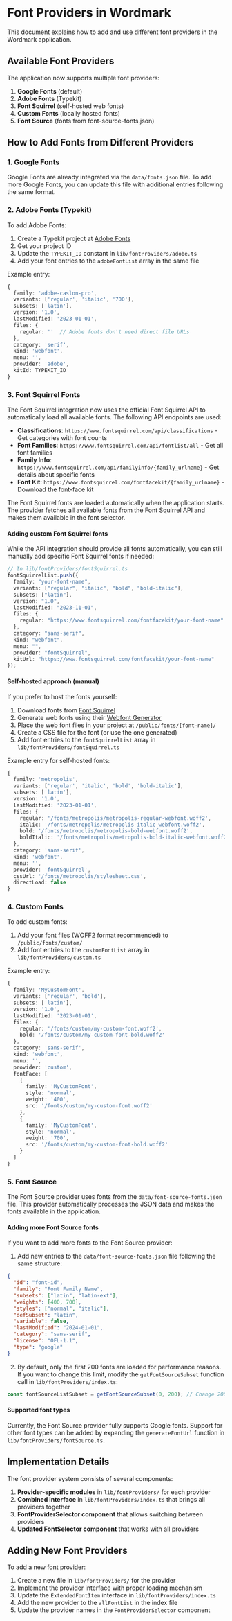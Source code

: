 # Font Providers in Wordmark

This document explains how to add and use different font providers in the Wordmark application.

## Available Font Providers

The application now supports multiple font providers:

1. **Google Fonts** (default)
2. **Adobe Fonts** (Typekit)
3. **Font Squirrel** (self-hosted web fonts)
4. **Custom Fonts** (locally hosted fonts)
5. **Font Source** (fonts from font-source-fonts.json)

## How to Add Fonts from Different Providers

### 1. Google Fonts

Google Fonts are already integrated via the `data/fonts.json` file. To add more Google Fonts, you can update this file with additional entries following the same format.

### 2. Adobe Fonts (Typekit)

To add Adobe Fonts:

1. Create a Typekit project at [Adobe Fonts](https://fonts.adobe.com/)
2. Get your project ID
3. Update the `TYPEKIT_ID` constant in `lib/fontProviders/adobe.ts`
4. Add your font entries to the `adobeFontList` array in the same file

Example entry:

```typescript
{
  family: 'adobe-caslon-pro',
  variants: ['regular', 'italic', '700'],
  subsets: ['latin'],
  version: '1.0',
  lastModified: '2023-01-01',
  files: {
    regular: ''  // Adobe fonts don't need direct file URLs
  },
  category: 'serif',
  kind: 'webfont',
  menu: '',
  provider: 'adobe',
  kitId: TYPEKIT_ID
}
```

### 3. Font Squirrel Fonts

The Font Squirrel integration now uses the official Font Squirrel API to automatically load all available fonts. The following API endpoints are used:

- **Classifications**: `https://www.fontsquirrel.com/api/classifications` - Get categories with font counts
- **Font Families**: `https://www.fontsquirrel.com/api/fontlist/all` - Get all font families
- **Family Info**: `https://www.fontsquirrel.com/api/familyinfo/{family_urlname}` - Get details about specific fonts
- **Font Kit**: `https://www.fontsquirrel.com/fontfacekit/{family_urlname}` - Download the font-face kit

The Font Squirrel fonts are loaded automatically when the application starts. The provider fetches all available fonts from the Font Squirrel API and makes them available in the font selector.

#### Adding custom Font Squirrel fonts

While the API integration should provide all fonts automatically, you can still manually add specific Font Squirrel fonts if needed:

```typescript
// In lib/fontProviders/fontSquirrel.ts
fontSquirrelList.push({
  family: "your-font-name",
  variants: ["regular", "italic", "bold", "bold-italic"],
  subsets: ["latin"],
  version: "1.0",
  lastModified: "2023-11-01",
  files: {
    regular: "https://www.fontsquirrel.com/fontfacekit/your-font-name"
  },
  category: "sans-serif",
  kind: "webfont",
  menu: "",
  provider: "fontSquirrel",
  kitUrl: "https://www.fontsquirrel.com/fontfacekit/your-font-name"
});
```

#### Self-hosted approach (manual)

If you prefer to host the fonts yourself:

1. Download fonts from [Font Squirrel](https://www.fontsquirrel.com/)
2. Generate web fonts using their [Webfont Generator](https://www.fontsquirrel.com/tools/webfont-generator)
3. Place the web font files in your project at `/public/fonts/[font-name]/`
4. Create a CSS file for the font (or use the one generated)
5. Add font entries to the `fontSquirrelList` array in `lib/fontProviders/fontSquirrel.ts`

Example entry for self-hosted fonts:

```typescript
{
  family: 'metropolis',
  variants: ['regular', 'italic', 'bold', 'bold-italic'],
  subsets: ['latin'],
  version: '1.0',
  lastModified: '2023-01-01',
  files: {
    regular: '/fonts/metropolis/metropolis-regular-webfont.woff2',
    italic: '/fonts/metropolis/metropolis-italic-webfont.woff2',
    bold: '/fonts/metropolis/metropolis-bold-webfont.woff2',
    boldItalic: '/fonts/metropolis/metropolis-bold-italic-webfont.woff2'
  },
  category: 'sans-serif',
  kind: 'webfont',
  menu: '',
  provider: 'fontSquirrel',
  cssUrl: '/fonts/metropolis/stylesheet.css',
  directLoad: false
}
```

### 4. Custom Fonts

To add custom fonts:

1. Add your font files (WOFF2 format recommended) to `/public/fonts/custom/`
2. Add font entries to the `customFontList` array in `lib/fontProviders/custom.ts`

Example entry:

```typescript
{
  family: 'MyCustomFont',
  variants: ['regular', 'bold'],
  subsets: ['latin'],
  version: '1.0',
  lastModified: '2023-01-01',
  files: {
    regular: '/fonts/custom/my-custom-font.woff2',
    bold: '/fonts/custom/my-custom-font-bold.woff2'
  },
  category: 'sans-serif',
  kind: 'webfont',
  menu: '',
  provider: 'custom',
  fontFace: [
    {
      family: 'MyCustomFont',
      style: 'normal',
      weight: '400',
      src: '/fonts/custom/my-custom-font.woff2'
    },
    {
      family: 'MyCustomFont',
      style: 'normal',
      weight: '700',
      src: '/fonts/custom/my-custom-font-bold.woff2'
    }
  ]
}
```

### 5. Font Source

The Font Source provider uses fonts from the `data/font-source-fonts.json` file. This provider automatically processes the JSON data and makes the fonts available in the application.

#### Adding more Font Source fonts

If you want to add more fonts to the Font Source provider:

1. Add new entries to the `data/font-source-fonts.json` file following the same structure:

```json
{
  "id": "font-id",
  "family": "Font Family Name",
  "subsets": ["latin", "latin-ext"],
  "weights": [400, 700],
  "styles": ["normal", "italic"],
  "defSubset": "latin",
  "variable": false,
  "lastModified": "2024-01-01",
  "category": "sans-serif",
  "license": "OFL-1.1",
  "type": "google"
}
```

2. By default, only the first 200 fonts are loaded for performance reasons. If you want to change this limit, modify the `getFontSourceSubset` function call in `lib/fontProviders/index.ts`:

```typescript
const fontSourceListSubset = getFontSourceSubset(0, 200); // Change 200 to your desired limit
```

#### Supported font types

Currently, the Font Source provider fully supports Google fonts. Support for other font types can be added by expanding the `generateFontUrl` function in `lib/fontProviders/fontSource.ts`.

## Implementation Details

The font provider system consists of several components:

1. **Provider-specific modules** in `lib/fontProviders/` for each provider
2. **Combined interface** in `lib/fontProviders/index.ts` that brings all providers together
3. **FontProviderSelector component** that allows switching between providers
4. **Updated FontSelector component** that works with all providers

## Adding New Font Providers

To add a new font provider:

1. Create a new file in `lib/fontProviders/` for the provider
2. Implement the provider interface with proper loading mechanism
3. Update the `ExtendedFontItem` interface in `lib/fontProviders/index.ts`
4. Add the new provider to the `allFontList` in the index file
5. Update the provider names in the `FontProviderSelector` component

